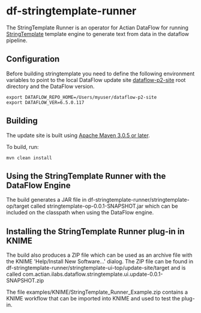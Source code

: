 # df-stringtemplate-runner

The StringTemplate Runner is an operator for Actian DataFlow for running [StringTemplate](http://www.stringtemplate.org/) template engine to generate text from data in the dataflow pipeline.

## Configuration

Before building stringtemplate you need to define the following environment variables to point to the local DataFlow update site [dataflow-p2-site](https://github.com/ActianCorp/dataflow-p2-site) root directory and the DataFlow version.

    export DATAFLOW_REPO_HOME=/Users/myuser/dataflow-p2-site
    export DATAFLOW_VER=6.5.0.117

## Building

The update site is built using [Apache Maven 3.0.5 or later](http://maven.apache.org/).

To build, run:

    mvn clean install

## Using the StringTemplate Runner with the DataFlow Engine

The build generates a JAR file in df-stringtemplate-runner/stringtemplate-op/target called stringtemplate-op-0.0.1-SNAPSHOT.jar which can be included on the classpath when using the DataFlow engine.

## Installing the StringTemplate Runner plug-in in KNIME

The build also produces a ZIP file which can be used as an archive file with the KNIME 'Help/Install New Software...' dialog.
The ZIP file can be found in df-stringtemplate-runner/stringtemplate-ui-top/update-site/target and is called com.actian.ilabs.dataflow.stringtemplate.ui.update-0.0.1-SNAPSHOT.zip

The file examples/KNIME/StringTemplate_Runner_Example.zip contains a KNIME workflow that can be imported into KNIME and used to test the plug-in.



